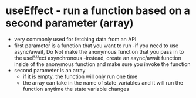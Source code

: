 # useEffect - run a function based on a second parameter (array)

- very commonly used for fetching data from an API
- first parameter is a function that you want to run
    -if you need to use async/await, Do Not make the anonymous function that you pass in to the useEffect asynchronous
    -instead, create an async/await function inside of the anonymous function and make sure you invoke the function
- second parameter is an array
    - if it is empty, the function will only run one time
    - the array can take in the name of state_variables and it will run the function anytime the state variable changes